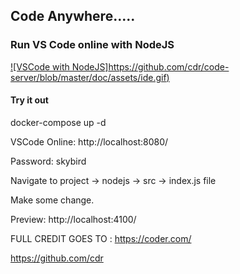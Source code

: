 ## Code Anywhere.....
### Run VS Code online with NodeJS

[![VSCode with NodeJS]https://github.com/cdr/code-server/blob/master/doc/assets/ide.gif)](https://github.com/cdr/code-server/blob/master/doc/assets/ide.gif)

#### Try it out
docker-compose up -d

VSCode Online: http://localhost:8080/

Password: skybird

Navigate to project -> nodejs -> src -> index.js file

Make some change.

Preview: http://localhost:4100/

FULL CREDIT GOES TO : 
https://coder.com/

https://github.com/cdr

